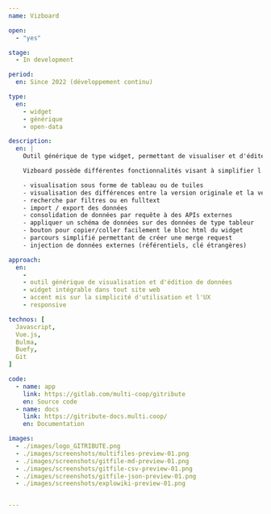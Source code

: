 ```yaml
---
name: Vizboard

open: 
  - "yes"

stage: 
  - In development

period: 
  en: Since 2022 (développement continu)

type:
  en:
    - widget
    - générique 
    - open-data

description:
  en: |
    Outil générique de type widget, permettant de visualiser et d'éditer des données hébeergées sur Github ou Gitlab, voire sur un mediawiki.

    Vizboard possède différentes fonctionnalités visant à simplifier l'édition de données et leur enrichissement :

    - visualisation sous forme de tableau ou de tuiles
    - visualisation des différences entre la version originale et la version éditée par l'utilisateur
    - recherche par filtres ou en fulltext
    - import / export des données
    - consolidation de données par requête à des APIs externes
    - appliquer un schéma de données sur des données de type tableur
    - bouton pour copier/coller facilement le bloc html du widget
    - parcours simplifié permettant de créer une merge request
    - injection de données externes (référentiels, clé étrangères)

approach:
  en: 
    - 
    - outil générique de visualisation et d'édition de données
    - widget intégrable dans tout site web
    - accent mis sur la simplicité d'utilisation et l'UX 
    - responsive

technos: [
  Javascript,
  Vue.js,
  Bulma,
  Buefy,
  Git
]

code:
  - name: app
    link: https://gitlab.com/multi-coop/gitribute
    en: Source code
  - name: docs
    link: https://gitribute-docs.multi.coop/
    en: Documentation

images:
  - ./images/logo_GITRIBUTE.png
  - ./images/screenshots/multifiles-preview-01.png
  - ./images/screenshots/gitfile-md-preview-01.png
  - ./images/screenshots/gitfile-csv-preview-01.png
  - ./images/screenshots/gitfile-json-preview-01.png
  - ./images/screenshots/explowiki-preview-01.png


---
```


